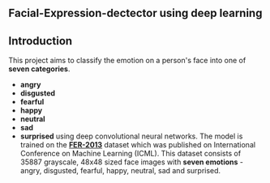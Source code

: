 ## Facial-Expression-dectector using deep learning

## Introduction

This project aims to classify the emotion on a person's face into one of **seven categories**.
- **angry**
- **disgusted**
- **fearful**
- **happy**
- **neutral**
- **sad**
- **surprised**
using deep convolutional neural networks. The model is trained on the [**FER-2013**](https://www.kaggle.com/c/challenges-in-representation-learning-facial-expression-recognition-challenge/data)
dataset which was published on International Conference on Machine Learning (ICML).
This dataset consists of 35887 grayscale, 48x48 sized face images with **seven emotions** - angry, disgusted, fearful, happy, neutral, sad and surprised.

